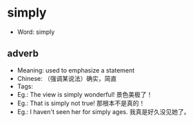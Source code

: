# simply

- Word: simply

## adverb

- Meaning: used to emphasize a statement
- Chinese: （强调某说法）确实，简直
- Tags: 
- Eg.: The view is simply wonderful! 景色美极了！
- Eg.: That is simply not true! 那根本不是真的！
- Eg.: I haven't seen her for simply ages. 我真是好久没见她了。

